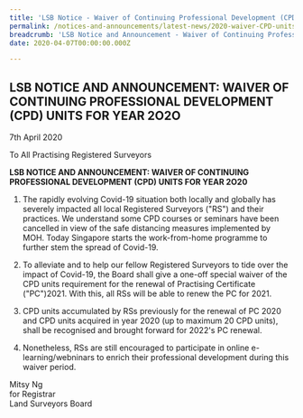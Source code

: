 ```yaml
---
title: 'LSB Notice - Waiver of Continuing Professional Development (CPD) units for Year 2020'
permalink: /notices-and-announcements/latest-news/2020-waiver-CPD-units-2020/
breadcrumb: 'LSB Notice and Announcement - Waiver of Continuing Professional Development (CPD) units for Year 2020'
date: 2020-04-07T00:00:00.000Z

---
```



LSB NOTICE AND ANNOUNCEMENT: WAIVER OF CONTINUING PROFESSIONAL DEVELOPMENT (CPD) UNITS FOR YEAR 2O2O
---


7th April 2020

To All Practising Registered Surveyors

**LSB NOTICE AND ANNOUNCEMENT: WAIVER OF CONTINUING PROFESSIONAL DEVELOPMENT (CPD) UNITS FOR YEAR 2O20**

1. The rapidly evolving Covid-19 situation both locally and globally has severely impacted all local Registered Surveyors ("RS") and their practices. We understand some CPD courses or seminars have been cancelled in view of the safe distancing measures implemented by MOH. Today Singapore starts the work-from-home programme to further stem the spread of Covid-19.

2. To alleviate and to help our fellow Registered Surveyors to tide over the impact of Covid-19, the Board shall give a one-off special waiver of the CPD units requirement for the renewal of Practising Certificate ("PC")2021. With this, all RSs will be able to renew the PC for 2021.

3. CPD units accumulated by RSs previously for the renewal of PC 2020 and CPD units acquired in year 2020 (up to maximum 20 CPD units), shall be recognised and brought forward for 2022's PC renewal.

4. Nonetheless, RSs are still encouraged to participate in online e-learning/webninars to enrich their professional development during this waiver period.





Mitsy Ng<br>
for Registrar<br>
Land Surveyors Board
